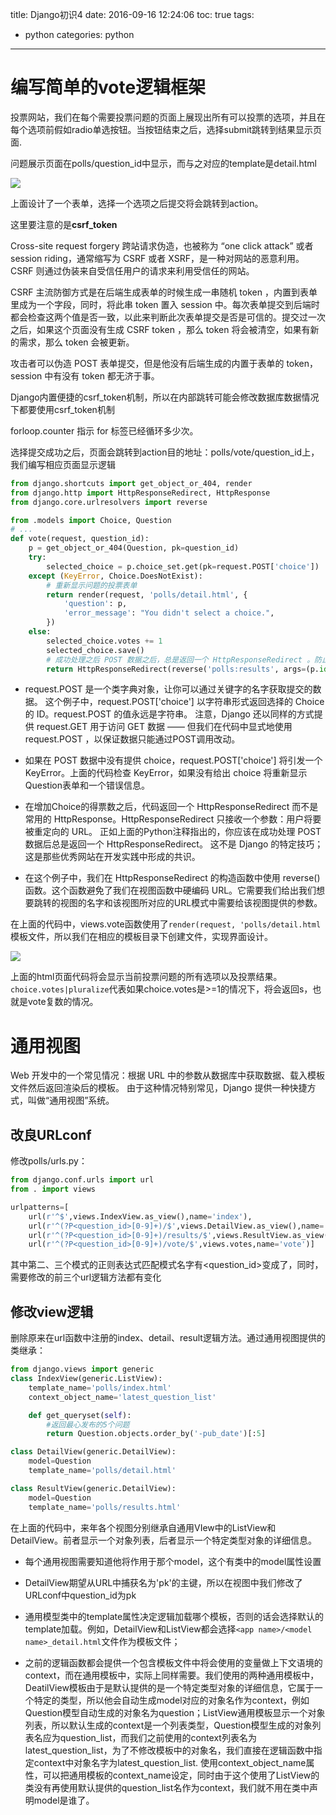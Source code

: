 title: Django初识4
date: 2016-09-16 12:24:06
toc: true
tags:
- python
categories: python
---

# 编写简单的vote逻辑框架 #

投票网站，我们在每个需要投票问题的页面上展现出所有可以投票的选项，并且在每个选项前假如radio单选按钮。当按钮结束之后，选择submit跳转到结果显示页面.

问题展示页面在polls/question_id中显示，而与之对应的template是detail.html

![](http://peihao.space/img/article/djaogo/django_4_1.png)
<!--more-->
上面设计了一个表单，选择一个选项之后提交将会跳转到action。

这里要注意的是**csrf_token**

Cross-site request forgery 跨站请求伪造，也被称为 “one click attack” 或者 session riding，通常缩写为 CSRF 或者 XSRF，是一种对网站的恶意利用。CSRF 则通过伪装来自受信任用户的请求来利用受信任的网站。


CSRF 主流防御方式是在后端生成表单的时候生成一串随机 token ，内置到表单里成为一个字段，同时，将此串 token 置入 session 中。每次表单提交到后端时都会检查这两个值是否一致，以此来判断此次表单提交是否是可信的。提交过一次之后，如果这个页面没有生成 CSRF token ，那么 token 将会被清空，如果有新的需求，那么 token 会被更新。

攻击者可以伪造 POST 表单提交，但是他没有后端生成的内置于表单的 token，session 中有没有 token 都无济于事。


Django内置便捷的csrf_token机制，所以在内部跳转可能会修改数据库数据情况下都要使用csrf_token机制


forloop.counter 指示 for 标签已经循环多少次。

选择提交成功之后，页面会跳转到action目的地址：polls/vote/question_id上，我们编写相应页面显示逻辑

```python
from django.shortcuts import get_object_or_404, render
from django.http import HttpResponseRedirect, HttpResponse
from django.core.urlresolvers import reverse

from .models import Choice, Question
# ...
def vote(request, question_id):
    p = get_object_or_404(Question, pk=question_id)
    try:
        selected_choice = p.choice_set.get(pk=request.POST['choice'])
    except (KeyError, Choice.DoesNotExist):
        # 重新显示问题的投票表单
        return render(request, 'polls/detail.html', {
            'question': p,
            'error_message': "You didn't select a choice.",
        })
    else:
        selected_choice.votes += 1
        selected_choice.save()
        # 成功处理之后 POST 数据之后，总是返回一个 HttpResponseRedirect 。防止因为用户点击了后退按钮而提交了两次。
        return HttpResponseRedirect(reverse('polls:results', args=(p.id,)))
```

- request.POST 是一个类字典对象，让你可以通过关键字的名字获取提交的数据。 这个例子中，request.POST['choice'] 以字符串形式返回选择的 Choice 的 ID。request.POST 的值永远是字符串。 注意，Django 还以同样的方式提供 request.GET 用于访问 GET 数据 —— 但我们在代码中显式地使用 request.POST ，以保证数据只能通过POST调用改动。


- 如果在 POST 数据中没有提供 choice，request.POST['choice'] 将引发一个 KeyError。上面的代码检查 KeyError，如果没有给出 choice 将重新显示Question表单和一个错误信息。


- 在增加Choice的得票数之后，代码返回一个 HttpResponseRedirect 而不是常用的 HttpResponse。HttpResponseRedirect 只接收一个参数：用户将要被重定向的 URL。 正如上面的Python注释指出的，你应该在成功处理 POST 数据后总是返回一个 HttpResponseRedirect。 这不是 Django 的特定技巧；这是那些优秀网站在开发实践中形成的共识。


- 在这个例子中，我们在 HttpResponseRedirect 的构造函数中使用 reverse() 函数。这个函数避免了我们在视图函数中硬编码 URL。它需要我们给出我们想要跳转的视图的名字和该视图所对应的URL模式中需要给该视图提供的参数。


在上面的代码中，views.vote函数使用了`render(request, 'polls/detail.html`模板文件，所以我们在相应的模板目录下创建文件，实现界面设计。


![](http://peihao.space/img/article/djaogo/django_4_2.png)

上面的html页面代码将会显示当前投票问题的所有选项以及投票结果。`choice.votes|pluralize`代表如果choice.votes是>=1的情况下，将会返回s，也就是vote复数的情况。

# 通用视图 #

Web 开发中的一个常见情况：根据 URL 中的参数从数据库中获取数据、载入模板文件然后返回渲染后的模板。 由于这种情况特别常见，Django 提供一种快捷方式，叫做“通用视图”系统。


## 改良URLconf ##

修改polls/urls.py：

```python
from django.conf.urls import url
from . import views

urlpatterns=[
	url(r'^$',views.IndexView.as_view(),name='index'),
	url(r'^(?P<question_id>[0-9]+)/$',views.DetailView.as_view(),name='detail'),
	url(r'^(?P<question_id>[0-9]+)/results/$',views.ResultView.as_view(),name='results'),
	url(r'^(?P<question_id>[0-9]+)/vote/$',views.votes,name='vote')]
```

其中第二、三个模式的正则表达式匹配模式名字有<question_id>变成了<pk>，同时，需要修改的前三个url逻辑方法都有变化

## 修改view逻辑 ##

删除原来在url函数中注册的index、detail、result逻辑方法。通过通用视图提供的类继承：

```python
from django.views import generic
class IndexView(generic.ListView):
	template_name='polls/index.html'
	context_object_name='latest_question_list'

	def get_queryset(self):
		#返回最心发布的5个问题
		return Question.objects.order_by('-pub_date')[:5]

class DetailView(generic.DetailView):
	model=Question
	template_name='polls/detail.html'

class ResultView(generic.DetailView):
	model=Question
	template_name='polls/results.html'
```

在上面的代码中，来年各个视图分别继承自通用VIew中的ListView和DetailView。前者显示一个对象列表，后者显示一个特定类型对象的详细信息。


- 每个通用视图需要知道他将作用于那个model，这个有类中的model属性设置

- DetailView期望从URL中捕获名为'pk'的主键，所以在视图中我们修改了URLconf中question_id为pk

- 通用模型类中的template属性决定逻辑加载哪个模板，否则的话会选择默认的template加载。例如，DetailView和ListView都会选择`<app name>/<model name>_detail.html`文件作为模板文件；

- 之前的逻辑函数都会提供一个包含模板文件中将会使用的变量做上下文语境的context，而在通用模板中，实际上同样需要。我们使用的两种通用模板中，DeatilView模板由于是默认提供的是一个特定类型对象的详细信息，它属于一个特定的类型，所以他会自动生成model对应的对象名作为context，例如Question模型自动生成的对象名为question；ListView通用模板显示一个对象列表，所以默认生成的context是一个列表类型，Question模型生成的对象列表名应为question_list，而我们之前使用的context列表名为latest_question_list，为了不修改模板中的对象名，我们直接在逻辑函数中指定context中对象名字为latest_question_list.  使用context_object_name属性，可以把通用模板的context_name设定，同时由于这个使用了ListView的类没有再使用默认提供的question_list名作为context，我们就不用在类中声明model是谁了。